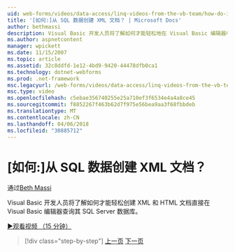 ```yaml
---
uid: web-forms/videos/data-access/linq-videos-from-the-vb-team/how-do-i-create-xml-documents-from-sql-data
title: '[如何:]从 SQL 数据创建 XML 文档？ | Microsoft Docs'
author: bethmassi
description: Visual Basic 开发人员将了解如何才能轻松地在 Visual Basic 编辑器中直接创建 XML 和 HTML 文档中查询其 SQL Server 数据库...
ms.author: aspnetcontent
manager: wpickett
ms.date: 11/15/2007
ms.topic: article
ms.assetid: 32c8ddfd-1e12-4bd9-9420-44478dfb0ca1
ms.technology: dotnet-webforms
ms.prod: .net-framework
msc.legacyurl: /web-forms/videos/data-access/linq-videos-from-the-vb-team/how-do-i-create-xml-documents-from-sql-data
msc.type: video
ms.openlocfilehash: c5ebae356740255e25a710ef3f6534e4a4a8ce45
ms.sourcegitcommit: f8852267f463b62d7f975e56bea9aa3f68fbbdeb
ms.translationtype: MT
ms.contentlocale: zh-CN
ms.lasthandoff: 04/06/2018
ms.locfileid: "30885712"
---
```

<a name="how-do-i-create-xml-documents-from-sql-data"></a>[如何:]从 SQL 数据创建 XML 文档？
====================
通过[Beth Massi](https://github.com/bethmassi)

Visual Basic 开发人员将了解如何才能轻松创建 XML 和 HTML 文档直接在 Visual Basic 编辑器查询其 SQL Server 数据库。

[&#9654;观看视频 （15 分钟）](https://channel9.msdn.com/Blogs/ASP-NET-Site-Videos/how-do-i-create-xml-documents-from-sql-data)

> [!div class="step-by-step"]
> [上一页](how-do-i-enable-xml-intellisense-and-use-xml-namespaces.md)
> [下一页](how-do-i-create-excel-spreadsheets-using-linq-to-xml.md)

